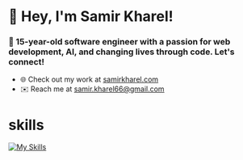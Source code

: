 # 👋 Hey, I'm Samir Kharel!

### 🚀 15-year-old software engineer with a passion for web development, AI, and changing lives through code. Let's connect!

- 🌐 Check out my work at [samirkharel.com](https://www.samirkharel.com)  
- ✉️ Reach me at [samir.kharel66@gmail.com](mailto:samir.kharel66@gmail.com)  

# skills
[![My Skills](https://skillicons.dev/icons?i=js,ts,python,java,lua,html,css,react,express,next,flask,nodejs,tailwind,bootstrap,robloxstudio,mongodb,blender,git,figma,supabase,firebase)](https://skillicons.dev)
